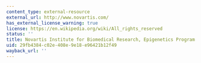 ```yaml
---
content_type: external-resource
external_url: http://www.novartis.com/
has_external_license_warning: true
license: https://en.wikipedia.org/wiki/All_rights_reserved
status: ''
title: Novartis Institute for Biomedical Research, Epigenetics Program
uid: 29fb4384-c02e-408e-9e18-e96421b12f49
wayback_url: ''
---
```

